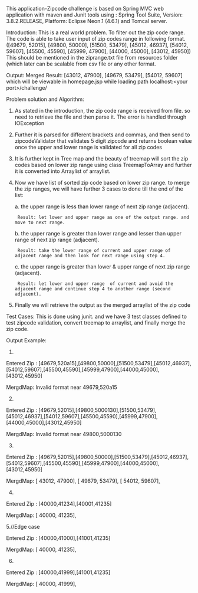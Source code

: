This application-Zipcode challenge  is based on  Spring MVC web application with maven and Junit tools using : Spring Tool Suite, Version: 3.8.2.RELEASE, Platform: Eclipse Neon.1 (4.6.1) and Tomcal server.

Introduction:
 This is a real world problem. To filter out the zip code range. 
 The code is able to take user input of zip codes range in following format. 
   ([49679, 52015], [49800, 50000], [51500, 53479], [45012, 46937], [54012, 59607], [45500, 45590], [45999, 47900], [44000, 45000], [43012, 45950])
This should be mentioned in the ziprange.txt file from resources folder (which later can be scalable from csv file or any other format.

Output: 
Merged Result:
   [43012, 47900], [49679, 53479], [54012, 59607] 
which will be viewable in homepage.jsp while loading path localhost:\<your port\>/challenge/



Problem solution and Algorithm:
1. As stated in the introduction, the zip code range is received from file. so need to retrieve the file and then parse it. The error is handled through IOException
2. Further it is parsed for different brackets and commas, and then send to zipcodeValidator that validates 5 digit zipcode and returns boolean value
once the upper and lower range is validated for all zip codes 
3. It is further kept in Tree map and the beauty of treemap will sort the zip codes based on lower zip range using class TreemapToArray and further it is converted into Arraylist of arraylist. 
4. Now we have list of sorted zip code based on lower zip range. to merge the zip ranges, we will have further 3 cases to done till the end of the list:

	a. the upper range is less than lower range of next zip range (adjacent). 

		Result: let lower and upper range as one of the output range. and move to next range.
		
	b. the upper range is greater than lower range and lesser than upper range of next zip range (adjacent).
		
		Result: take the lower range of current and upper range of adjacent range and then look for next range using step 4.
		
	c. the upper range is greater than lower & upper range of next zip range (adjacent). 
		
		Result: let lower and upper range  of current and avoid the adjacent range and continue step 4 to another range (second adjacent).
5. Finally we will retrieve the output as the merged arraylist of the zip code 

Test Cases:
This is done using junit. and we have 3 test classes defined to test zipcode validation, convert treemap to arraylist, and finally merge the zip code. 


Output Example:  

1. 
Entered Zip :
[49679,520a15],[49800,50000],[51500,53479],[45012,46937],[54012,59607],[45500,45590],[45999,47900],[44000,45000],[43012,45950]

MergdMap:
Invalid format near 49679,520a15

2.
Entered Zip :
[49679,52015],[49800,5000130],[51500,53479],[45012,46937],[54012,59607],[45500,45590],[45999,47900],[44000,45000],[43012,45950]

MergdMap:
Invalid format near 49800,5000130

3. 
Entered Zip :
[49679,52015],[49800,50000],[51500,53479],[45012,46937],[54012,59607],[45500,45590],[45999,47900],[44000,45000],[43012,45950]

MergdMap:
[ 43012, 47900], [ 49679, 53479], [ 54012, 59607],


4.
 Entered Zip :
[40000,41234],[40001,41235]

MergdMap:
[ 40000, 41235], 

 
5.//Edge case

 Entered Zip :
[40000,41000],[41001,41235]

MergdMap:
[ 40000, 41235],


6.
 Entered Zip :
[40000,41999],[41001,41235]

MergdMap:
[ 40000, 41999],

